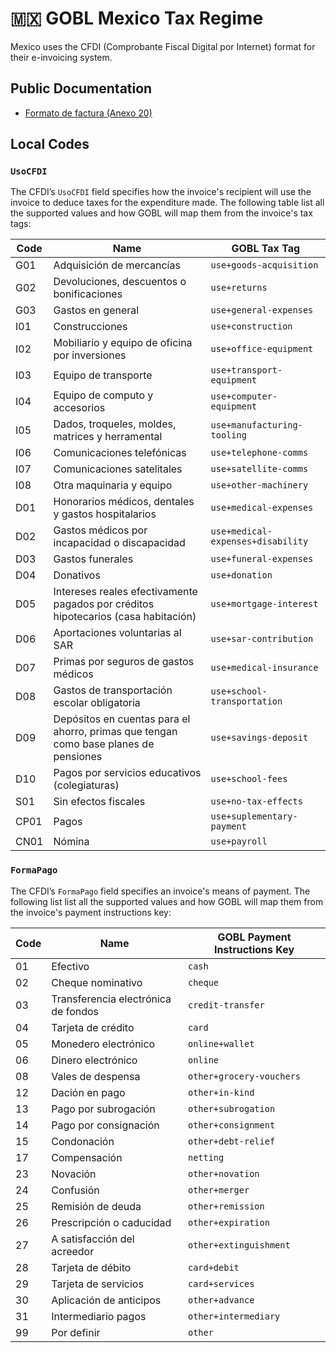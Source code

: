 # 🇲🇽 GOBL Mexico Tax Regime

Mexico uses the CFDI (Comprobante Fiscal Digital por Internet) format for their e-invoicing system.

## Public Documentation

* [Formato de factura (Anexo 20)](http://omawww.sat.gob.mx/tramitesyservicios/Paginas/anexo_20.htm)


## Local Codes

### `UsoCFDI`

The CFDI’s `UsoCFDI` field specifies how the invoice's recipient will use the invoice to deduce taxes for the expenditure made. The following table list all the supported values and how GOBL will map them from the invoice's tax tags:

| Code | Name | GOBL Tax Tag |
| --- | --- | --- |
| G01 | Adquisición de mercancías | `use+goods-acquisition` |
| G02 | Devoluciones, descuentos o bonificaciones | `use+returns` |
| G03 | Gastos en general | `use+general-expenses` |
| I01 | Construcciones | `use+construction` |
| I02 | Mobiliario y equipo de oficina por inversiones | `use+office-equipment` |
| I03 | Equipo de transporte | `use+transport-equipment` |
| I04 | Equipo de computo y accesorios | `use+computer-equipment` |
| I05 | Dados, troqueles, moldes, matrices y herramental | `use+manufacturing-tooling` |
| I06 | Comunicaciones telefónicas | `use+telephone-comms` |
| I07 | Comunicaciones satelitales | `use+satellite-comms` |
| I08 | Otra maquinaria y equipo | `use+other-machinery` |
| D01 | Honorarios médicos, dentales y gastos hospitalarios | `use+medical-expenses` |
| D02 | Gastos médicos por incapacidad o discapacidad | `use+medical-expenses+disability` |
| D03 | Gastos funerales | `use+funeral-expenses` |
| D04 | Donativos | `use+donation` |
| D05 | Intereses reales efectivamente pagados por créditos hipotecarios (casa habitación) | `use+mortgage-interest` |
| D06 | Aportaciones voluntarias al SAR | `use+sar-contribution` |
| D07 | Primas por seguros de gastos médicos | `use+medical-insurance` |
| D08 | Gastos de transportación escolar obligatoria | `use+school-transportation` |
| D09 | Depósitos en cuentas para el ahorro, primas que tengan como base planes de pensiones | `use+savings-deposit` |
| D10 | Pagos por servicios educativos (colegiaturas) | `use+school-fees` |
| S01 | Sin efectos fiscales | `use+no-tax-effects` |
| CP01 | Pagos | `use+suplementary-payment` |
| CN01 | Nómina | `use+payroll` |

### `FormaPago`

The CFDI’s `FormaPago` field specifies an invoice's means of payment. The following list list all the supported values and how GOBL will map them from the invoice's payment instructions key:

| Code | Name | GOBL Payment Instructions Key |
| --- | --- | --- |
| 01 | Efectivo | `cash` |
| 02 | Cheque nominativo | `cheque` |
| 03 | Transferencia electrónica de fondos | `credit-transfer` |
| 04 | Tarjeta de crédito | `card` |
| 05 | Monedero electrónico | `online+wallet` |
| 06 | Dinero electrónico | `online` |
| 08 | Vales de despensa | `other+grocery-vouchers  ` |
| 12 | Dación en pago | `other+in-kind` |
| 13 | Pago por subrogación | `other+subrogation` |
| 14 | Pago por consignación | `other+consignment` |
| 15 | Condonación | `other+debt-relief` |
| 17 | Compensación | `netting` |
| 23 | Novación | `other+novation` |
| 24 | Confusión | `other+merger` |
| 25 | Remisión de deuda | `other+remission` |
| 26 | Prescripción o caducidad | `other+expiration` |
| 27 | A satisfacción del acreedor | `other+extinguishment` |
| 28 | Tarjeta de débito | `card+debit` |
| 29 | Tarjeta de servicios | `card+services` |
| 30 | Aplicación de anticipos | `other+advance` |
| 31 | Intermediario pagos | `other+intermediary` |
| 99 | Por definir | `other` |

